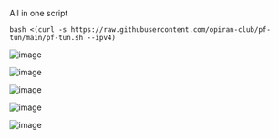 All in one script

```
bash <(curl -s https://raw.githubusercontent.com/opiran-club/pf-tun/main/pf-tun.sh --ipv4)
```


![image](https://github.com/opiran-club/pf-tun/assets/130220895/c591ce34-e5c5-40dd-85ae-3b0ddc2717f3)

![image](https://github.com/opiran-club/pf-tun/assets/130220895/898a3f30-3889-43fa-bfb9-13afa1152cc7)

![image](https://github.com/opiran-club/pf-tun/assets/130220895/38c1d2e6-1da2-49fb-bcc6-10afb112c35d)

![image](https://github.com/opiran-club/pf-tun/assets/130220895/9ff216de-f494-4e3a-8ec8-5c2c4597d81c)

![image](https://github.com/opiran-club/pf-tun/assets/130220895/0ccc7d4d-4072-4402-8c7f-fc4da183d58f)
